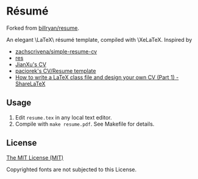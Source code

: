 # Résumé

Forked from [billryan/resume](https://github.com/billryan/resume).

An elegant \LaTeX\ résumé template, compiled with \XeLaTeX. Inspired by 

- [zachscrivena/simple-resume-cv](https://github.com/zachscrivena/simple-resume-cv)
- [res](https://www.ctan.org/pkg/res)
- [JianXu's CV](http://www.jianxu.net/en/files/JianXu_CV.pdf)
- [paciorek's CV/Resume template](http://www.stat.berkeley.edu/~paciorek/computingTips/Latex_template_creating_CV_.html)
- [How to write a LaTeX class file and design your own CV (Part 1) - ShareLaTeX](https://www.sharelatex.com/blog/2011/03/27/how-to-write-a-latex-class-file-and-design-your-own-cv.html)

## Usage

1. Edit `resume.tex` in any local text editor.
2. Compile with `make resume.pdf`. See Makefile for details.

## License

[The MIT License (MIT)](http://opensource.org/licenses/MIT)

Copyrighted fonts are not subjected to this License.
